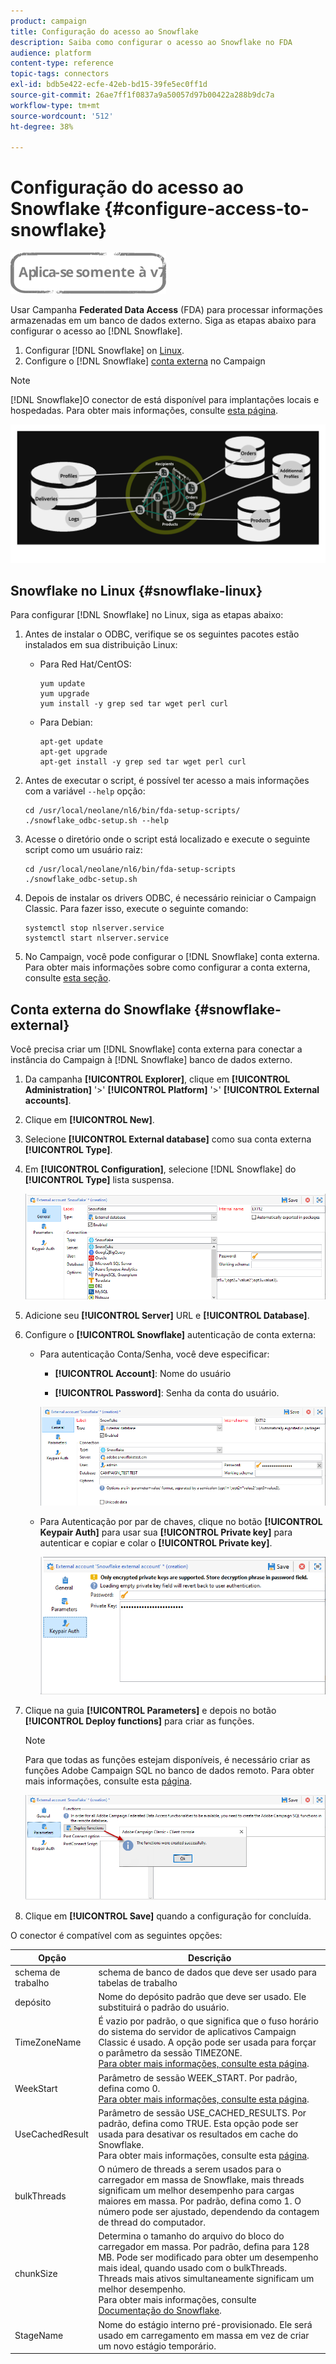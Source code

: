 ```yaml
---
product: campaign
title: Configuração do acesso ao Snowflake
description: Saiba como configurar o acesso ao Snowflake no FDA
audience: platform
content-type: reference
topic-tags: connectors
exl-id: bdb5e422-ecfe-42eb-bd15-39fe5ec0ff1d
source-git-commit: 26ae7ff1f0837a9a50057d97b00422a288b9dc7a
workflow-type: tm+mt
source-wordcount: '512'
ht-degree: 38%

---
```


# Configuração do acesso ao Snowflake {#configure-access-to-snowflake}

![](../../assets/v7-only.svg)

Usar Campanha **Federated Data Access** (FDA) para processar informações armazenadas em um banco de dados externo. Siga as etapas abaixo para configurar o acesso ao [!DNL Snowflake].

1. Configurar [!DNL Snowflake] on [Linux](#snowflake-linux).
1. Configure o [!DNL Snowflake] [conta externa](#snowflake-external) no Campaign

>[!NOTE]
>
>[!DNL Snowflake]O conector de está disponível para implantações locais e hospedadas. Para obter mais informações, consulte [esta página](../../installation/using/capability-matrix.md).

![](assets/snowflake_3.png)

## Snowflake no Linux {#snowflake-linux}

Para configurar [!DNL Snowflake] no Linux, siga as etapas abaixo:

1. Antes de instalar o ODBC, verifique se os seguintes pacotes estão instalados em sua distribuição Linux:

   * Para Red Hat/CentOS:

      ```
      yum update
      yum upgrade
      yum install -y grep sed tar wget perl curl
      ```

   * Para Debian:

      ```
      apt-get update
      apt-get upgrade
      apt-get install -y grep sed tar wget perl curl
      ```

1. Antes de executar o script, é possível ter acesso a mais informações com a variável `--help` opção:

   ```
   cd /usr/local/neolane/nl6/bin/fda-setup-scripts/
   ./snowflake_odbc-setup.sh --help
   ```

1. Acesse o diretório onde o script está localizado e execute o seguinte script como um usuário raiz:

   ```
   cd /usr/local/neolane/nl6/bin/fda-setup-scripts
   ./snowflake_odbc-setup.sh
   ```

1. Depois de instalar os drivers ODBC, é necessário reiniciar o Campaign Classic. Para fazer isso, execute o seguinte comando:

   ```
   systemctl stop nlserver.service
   systemctl start nlserver.service
   ```

1. No Campaign, você pode configurar o [!DNL Snowflake] conta externa. Para obter mais informações sobre como configurar a conta externa, consulte [esta seção](#snowflake-external).

## Conta externa do Snowflake {#snowflake-external}

Você precisa criar um [!DNL Snowflake] conta externa para conectar a instância do Campaign à [!DNL Snowflake] banco de dados externo.

1. Da campanha **[!UICONTROL Explorer]**, clique em **[!UICONTROL Administration]** &#39;>&#39; **[!UICONTROL Platform]** &#39;>&#39; **[!UICONTROL External accounts]**.

1. Clique em **[!UICONTROL New]**.

1. Selecione **[!UICONTROL External database]** como sua conta externa **[!UICONTROL Type]**.

1. Em **[!UICONTROL Configuration]**, selecione [!DNL Snowflake] do **[!UICONTROL Type]** lista suspensa.

   ![](assets/snowflake_5.png)

1. Adicione seu **[!UICONTROL Server]** URL e **[!UICONTROL Database]**.

1. Configure o **[!UICONTROL Snowflake]** autenticação de conta externa:

   * Para autenticação Conta/Senha, você deve especificar:

      * **[!UICONTROL Account]**: Nome do usuário

      * **[!UICONTROL Password]**: Senha da conta do usuário.

      ![](assets/snowflake.png)

   * Para Autenticação por par de chaves, clique no botão **[!UICONTROL Keypair Auth]** para usar sua **[!UICONTROL Private key]** para autenticar e copiar e colar o **[!UICONTROL Private key]**.

      ![](assets/snowflake_4.png)


1. Clique na guia **[!UICONTROL Parameters]** e depois no botão **[!UICONTROL Deploy functions]** para criar as funções.

   >[!NOTE]
   >
   >Para que todas as funções estejam disponíveis, é necessário criar as funções Adobe Campaign SQL no banco de dados remoto. Para obter mais informações, consulte esta [página](../../configuration/using/adding-additional-sql-functions.md).

   ![](assets/snowflake_2.png)

1. Clique em **[!UICONTROL Save]** quando a configuração for concluída.

O conector é compatível com as seguintes opções:

| Opção | Descrição |
|---|---|
| schema de trabalho | schema de banco de dados que deve ser usado para tabelas de trabalho |
| depósito | Nome do depósito padrão que deve ser usado. Ele substituirá o padrão do usuário. |
| TimeZoneName | É vazio por padrão, o que significa que o fuso horário do sistema do servidor de aplicativos Campaign Classic é usado. A opção pode ser usada para forçar o parâmetro da sessão TIMEZONE. <br>[Para obter mais informações, consulte esta página](https://docs.snowflake.net/manuals/sql-reference/parameters.html#timezone). |
| WeekStart | Parâmetro de sessão WEEK_START. Por padrão, defina como 0. <br>[Para obter mais informações, consulte esta página](https://docs.snowflake.com/br/sql-reference/parameters.html#week-start). |
| UseCachedResult | Parâmetro de sessão USE_CACHED_RESULTS. Por padrão, defina como TRUE. Esta opção pode ser usada para desativar os resultados em cache do Snowflake. <br>Para obter mais informações, consulte esta [página](https://docs.snowflake.net/manuals/user-guide/querying-persisted-results.html). |
| bulkThreads | O número de threads a serem usados para o carregador em massa de Snowflake, mais threads significam um melhor desempenho para cargas maiores em massa. Por padrão, defina como 1. O número pode ser ajustado, dependendo da contagem de thread do computador. |
| chunkSize | Determina o tamanho do arquivo do bloco do carregador em massa. Por padrão, defina para 128 MB. Pode ser modificado para obter um desempenho mais ideal, quando usado com o bulkThreads. Threads mais ativos simultaneamente significam um melhor desempenho. <br>Para obter mais informações, consulte [Documentação do Snowflake](https://docs.snowflake.net/manuals/sql-reference/sql/put.html). |
| StageName | Nome do estágio interno pré-provisionado. Ele será usado em carregamento em massa em vez de criar um novo estágio temporário. |
